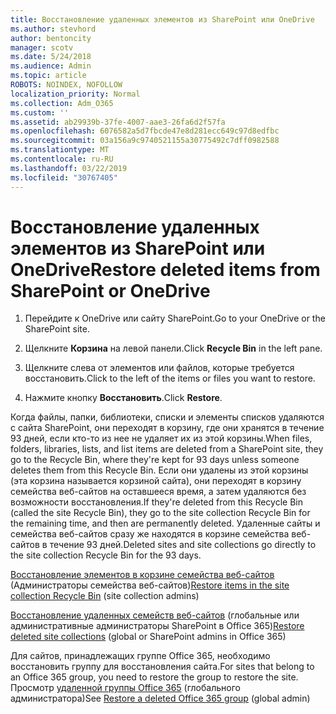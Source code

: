 ```yaml
---
title: Восстановление удаленных элементов из SharePoint или OneDrive
ms.author: stevhord
author: bentoncity
manager: scotv
ms.date: 5/24/2018
ms.audience: Admin
ms.topic: article
ROBOTS: NOINDEX, NOFOLLOW
localization_priority: Normal
ms.collection: Adm_O365
ms.custom: ''
ms.assetid: ab29939b-37fe-4007-aae3-26fa6d2f57fa
ms.openlocfilehash: 6076582a5d7fbcde47e8d281ecc649c97d8edfbc
ms.sourcegitcommit: 03a156a9c9740521155a30775492c7dff0982588
ms.translationtype: MT
ms.contentlocale: ru-RU
ms.lasthandoff: 03/22/2019
ms.locfileid: "30767405"
---
```

# <a name="restore-deleted-items-from-sharepoint-or-onedrive"></a><span data-ttu-id="7ff35-102">Восстановление удаленных элементов из SharePoint или OneDrive</span><span class="sxs-lookup"><span data-stu-id="7ff35-102">Restore deleted items from SharePoint or OneDrive</span></span>

1. <span data-ttu-id="7ff35-103">Перейдите к OneDrive или сайту SharePoint.</span><span class="sxs-lookup"><span data-stu-id="7ff35-103">Go to your OneDrive or the SharePoint site.</span></span>
    
2. <span data-ttu-id="7ff35-104">Щелкните **Корзина** на левой панели.</span><span class="sxs-lookup"><span data-stu-id="7ff35-104">Click **Recycle Bin** in the left pane.</span></span> 
    
3. <span data-ttu-id="7ff35-105">Щелкните слева от элементов или файлов, которые требуется восстановить.</span><span class="sxs-lookup"><span data-stu-id="7ff35-105">Click to the left of the items or files you want to restore.</span></span>
    
4. <span data-ttu-id="7ff35-106">Нажмите кнопку **Восстановить**.</span><span class="sxs-lookup"><span data-stu-id="7ff35-106">Click **Restore**.</span></span> 
    
<span data-ttu-id="7ff35-107">Когда файлы, папки, библиотеки, списки и элементы списков удаляются с сайта SharePoint, они переходят в корзину, где они хранятся в течение 93 дней, если кто-то из нее не удаляет их из этой корзины.</span><span class="sxs-lookup"><span data-stu-id="7ff35-107">When files, folders, libraries, lists, and list items are deleted from a SharePoint site, they go to the Recycle Bin, where they're kept for 93 days unless someone deletes them from this Recycle Bin.</span></span> <span data-ttu-id="7ff35-108">Если они удалены из этой корзины (эта корзина называется корзиной сайта), они переходят в корзину семейства веб-сайтов на оставшееся время, а затем удаляются без возможности восстановления.</span><span class="sxs-lookup"><span data-stu-id="7ff35-108">If they're deleted from this Recycle Bin (called the site Recycle Bin), they go to the site collection Recycle Bin for the remaining time, and then are permanently deleted.</span></span> <span data-ttu-id="7ff35-109">Удаленные сайты и семейства веб-сайтов сразу же находятся в корзине семейства веб-сайтов в течение 93 дней.</span><span class="sxs-lookup"><span data-stu-id="7ff35-109">Deleted sites and site collections go directly to the site collection Recycle Bin for the 93 days.</span></span>
  
<span data-ttu-id="7ff35-110">[Восстановление элементов в корзине семейства веб-сайтов](https://go.microsoft.com/fwlink/?linkid=867800) (Администраторы семейства веб-сайтов)</span><span class="sxs-lookup"><span data-stu-id="7ff35-110">[Restore items in the site collection Recycle Bin](https://go.microsoft.com/fwlink/?linkid=867800) (site collection admins)</span></span> 
  
<span data-ttu-id="7ff35-111">[Восстановление удаленных семейств веб-сайтов](https://go.microsoft.com/fwlink/?linkid=867660) (глобальные или административные администраторы SharePoint в Office 365)</span><span class="sxs-lookup"><span data-stu-id="7ff35-111">[Restore deleted site collections](https://go.microsoft.com/fwlink/?linkid=867660) (global or SharePoint admins in Office 365)</span></span> 
  
<span data-ttu-id="7ff35-112">Для сайтов, принадлежащих группе Office 365, необходимо восстановить группу для восстановления сайта.</span><span class="sxs-lookup"><span data-stu-id="7ff35-112">For sites that belong to an Office 365 group, you need to restore the group to restore the site.</span></span> <span data-ttu-id="7ff35-113">Просмотр [удаленной группы Office 365](https://go.microsoft.com/fwlink/?linkid=867802) (глобального администратора)</span><span class="sxs-lookup"><span data-stu-id="7ff35-113">See [Restore a deleted Office 365 group](https://go.microsoft.com/fwlink/?linkid=867802) (global admin)</span></span> 
  

